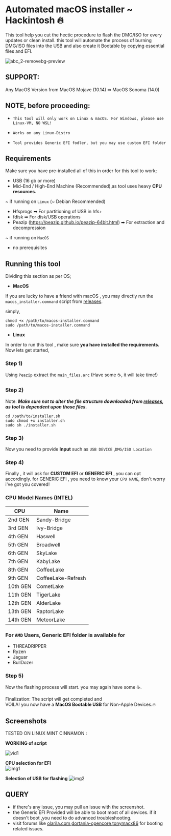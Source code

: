 
# Automated macOS installer ~ Hackintosh 🔥

This tool help you cut the hectic procedure to flash the DMG/ISO for every updates or clean install. this tool will automate the process of burning DMG/ISO files into the USB and also create it Bootable by copying essential files and EFI. 

  ![abc_2-removebg-preview](https://github.com/user-attachments/assets/78b29f06-2dcd-4b26-b078-dfd5e4d23638) 


## SUPPORT:
Any MacOS Version from
MacOS Mojave (10.14) ➡ MacOS Sonoma (14.0)
## NOTE, before proceeding:
- `This tool will only work on Linux & macOS. For Windows, please use Linux-VM, NO WSL!`

- `Works on any Linux-Distro`

- `Tool provides Generic EFI fodler, but you may use custom EFI folder`
## Requirements
Make sure you have pre-installed all of this in order for this tool to work;
- USB (16 gb or more)
- Mid-End / High-End Machine (Recommended),as tool uses heavy **CPU resources.**
 
~ if running on `Linux` (~ Debian Recommended)
- Hfsprogs ➡  For partitioning of USB in hfs+
- fdisk ➡  For disk/USB operations 
- Peazip (https://peazip.github.io/peazip-64bit.html)  ➡ For extraction and decompression 

~ if running on `MacOS`
- no prerequisites 


## Running this tool

Dividing this section as per OS;

- **MacOS** 

If you are lucky to have a friend with macOS , you may directly run the `macos_installer.command` script from  [releases](https://github.com/Cdude1909/Automated-MacOS-Installer/releases/). 

simply,  

```
chmod +x /path/to/macos-installer.command
sudo /path/to/macos-installer.command
```
- **Linux**

In order to run this tool , make sure **you have installed the requirements.**
Now lets get started,

### Step 1)
 Using `Peazip` extract the `main_files.arc` (Have some ☕️, it will take time!)
### Step 2)
Note: 
***Make sure not to alter the file structure downloaded from 
[releases](https://github.com/Cdude1909/Automated-MacOS-Installer/releases/), as tool is dependent upon those files.***


```
cd /path/to/installer.sh
sudo chmod +x installer.sh
sudo sh ./installer.sh
```
### Step 3)
 Now you need to provide **Input** such as  `USB DEVICE` ,`DMG/ISO Location`
### Step 4)
 Finally , it will ask for **CUSTOM EFI** or **GENERIC EFI** ,
 you can opt accordingly.
 for GENERIC EFI , you need to know your `CPU NAME`, don't worry i've got you covered! 
 ### CPU Model Names (**INTEL**)

| CPU             | Name                                                                |
| ----------------- | ------------------------------------------------------------------ |
| 2nd GEN| Sandy-Bridge|
| 3rd GEN| Ivy-Bridge|
| 4th GEN| Haswell|
| 5th GEN| Broadwell|
| 6th GEN| SkyLake |
| 7th GEN| KabyLake|
| 8th GEN| CoffeeLake|
| 9th GEN| CoffeeLake-Refresh|
| 10th GEN| CometLake|
|11th GEN| TigerLake|
|12th GEN| AlderLake|
|13th GEN| RaptorLake|
|14th GEN| MeteorLake|

### For `AMD` Users, Generic EFI folder is available for 
- THREADRIPPER
- Ryzen
- Jaguar
- BullDozer 

### Step 5)
Now the flashing process will start. you may again have some ☕️.

Finalization: The script will get completed and    
VOILA! you now have a **MacOS Bootable USB** for Non-Apple Devices.🔥


## Screenshots

TESTED ON LINUX MINT CINNAMON :   
 
 **WORKING of script**
 
![vid1](https://github.com/user-attachments/assets/811d7c26-ba81-4529-84c5-11cd66db36eb)  

 **CPU selection for EFI**    
![img1](https://github.com/user-attachments/assets/916cd511-e037-4b12-9b96-db4eea9c70d1)         

**Selection of USB for flashing**
![img2](https://github.com/user-attachments/assets/bbcf7e72-3684-45d0-ac89-d488d40b0e37)


## QUERY
- if there's any issue, you may pull an issue with the screenshot.
- the Generic EFI Provided will be able to boot most of all devices. if it doesn't boot ,you need to do advanced troubleshooting.
- visit forums like [olarila.com](https://olarila.com),[dortania-opencore](https://dortania.github.io/OpenCore-Install-Guide/troubleshooting/troubleshooting.html),[tonymacx86](https://www.tonymacx86.com) for booting related issues.
